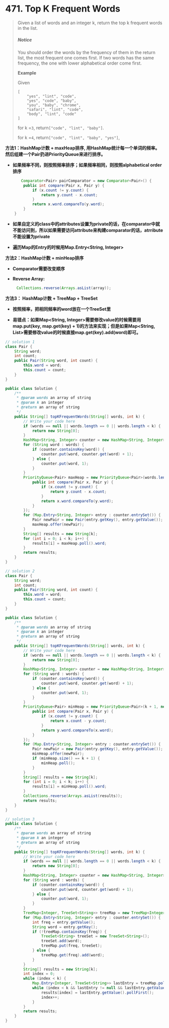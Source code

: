 # 471. Top K Frequent Words

> Given a list of words and an integer k, return the top k frequent words in the list.
>
> ##### Notice
>
> You should order the words by the frequency of them in the return list, the most frequent one comes first. If two words has the same frequency, the one with lower alphabetical order come first.
>
> **Example**
>
> Given
>
> ```
> [
>     "yes", "lint", "code",
>     "yes", "code", "baby",
>     "you", "baby", "chrome",
>     "safari", "lint", "code",
>     "body", "lint", "code"
> ]
> ```
>
> for k =`3`, return`["code", "lint", "baby"]`.
>
> for k =`4`, return`["code", "lint", "baby", "yes"]`,

**方法1：HashMap计数 + maxHeap排序, 用HashMap统计每一个单词的频率。然后组建一个Pair扔进PriorityQueue来进行排序。**

* **如果频率不同，则按照频率排序；如果频率相同，则按照alphabetical order排序**

```java
       Comparator<Pair> pairComparator = new Comparator<Pair>() {
        public int compare(Pair x, Pair y) {
            if (x.count != y.count) {
                return y.count - x.count;
            }
            return x.word.compareTo(y.word);    
        }
    }
```

* **如果自定义的class中的attributes设置为private的话，在comparator中就不能访问到，所以如果需要访问attribute来构建comparator的话，atrribute不能设置为private**

* **遍历Map的Entry的时候用Map.Entry&lt;String, Integer&gt;**

**方法2：HashMap计数 + minHeap排序**

* **Comparator需要改变顺序**

* **Reverse Array:**

```java
     Collections.reverse(Arrays.asList(array));
```

**方法3： HashMap计数 + TreeMap + TreeSet**

* **按照频率，把相同频率的word放在一个TreeSet里**

* **易错点：如果Map&lt;String, Integer&gt;需要修改value的时候需要用map.put\(key, map.get\(key\) + 1\)的方法来实现；但是如果Map&lt;String, List&gt;需要修改value的时候直接map.get\(key\).add\(word\)即可。**

```java
// solution 1
class Pair {
    String word;
    int count;
    public Pair(String word, int count) {
        this.word = word;
        this.count = count;
    }
}

public class Solution {
    /**
     * @param words an array of string
     * @param k an integer
     * @return an array of string
     */
    public String[] topKFrequentWords(String[] words, int k) {
        // Write your code here
        if (words == null || words.length == 0 || words.length < k) {
            return new String[0];
        }
        HashMap<String, Integer> counter = new HashMap<String, Integer>();
        for (String word : words) {
            if (counter.containsKey(word)) {
                counter.put(word, counter.get(word) + 1);
            } else {
                counter.put(word, 1);
            }
        }
        PriorityQueue<Pair> maxHeap = new PriorityQueue<Pair>(words.length, new Comparator<Pair>(){
            public int compare(Pair x, Pair y) {
                if (x.count != y.count) {
                    return y.count - x.count;
                }
                return x.word.compareTo(y.word);
            }
        });
        for (Map.Entry<String, Integer> entry : counter.entrySet()) {
            Pair newPair = new Pair(entry.getKey(), entry.getValue());
            maxHeap.offer(newPair);
        }
        String[] results = new String[k];
        for (int i = 0; i < k; i++) {
            results[i] = maxHeap.poll().word;
        }
        return results;
    }
}

// solution 2
class Pair {
    String word;
    int count;
    public Pair(String word, int count) {
        this.word = word;
        this.count = count;
    }
}

public class Solution {
    /**
     * @param words an array of string
     * @param k an integer
     * @return an array of string
     */
    public String[] topKFrequentWords(String[] words, int k) {
        // Write your code here
        if (words == null || words.length == 0 || words.length < k) {
            return new String[0];
        }
        HashMap<String, Integer> counter = new HashMap<String, Integer>();
        for (String word : words) {
            if (counter.containsKey(word)) {
                counter.put(word, counter.get(word) + 1);
            } else {
                counter.put(word, 1);
            }
        }
        PriorityQueue<Pair> minHeap = new PriorityQueue<Pair>(k + 1, new Comparator<Pair>(){
            public int compare(Pair x, Pair y) {
                if (x.count != y.count) {
                    return x.count - y.count;
                }
                return y.word.compareTo(x.word);
            }
        });
        for (Map.Entry<String, Integer> entry : counter.entrySet()) {
            Pair newPair = new Pair(entry.getKey(), entry.getValue());
            minHeap.offer(newPair);
            if (minHeap.size() == k + 1) {
                minHeap.poll();
            }
        }
        String[] results = new String[k];
        for (int i = 0; i < k; i++) {
            results[i] = minHeap.poll().word;
        }
        Collections.reverse(Arrays.asList(results));
        return results;
    }
}

// solution 3
public class Solution {
    /**
     * @param words an array of string
     * @param k an integer
     * @return an array of string
     */
    public String[] topKFrequentWords(String[] words, int k) {
        // Write your code here
        if (words == null || words.length == 0 || words.length < k) {
            return new String[0];
        }
        HashMap<String, Integer> counter = new HashMap<String, Integer>();
        for (String word : words) {
            if (counter.containsKey(word)) {
                counter.put(word, counter.get(word) + 1);
            } else {
                counter.put(word, 1);
            }
        }
        TreeMap<Integer, TreeSet<String>> treeMap = new TreeMap<Integer, TreeSet<String>>();
        for (Map.Entry<String, Integer> entry : counter.entrySet()) {
            int freq = entry.getValue();
            String word = entry.getKey();
            if (!treeMap.containsKey(freq)) {
                TreeSet<String> treeSet = new TreeSet<String>();
                treeSet.add(word);
                treeMap.put(freq, treeSet);
            } else {
                treeMap.get(freq).add(word);
            }
        }
        String[] results = new String[k];
        int index = 0;
        while (index < k) {
            Map.Entry<Integer, TreeSet<String>> lastEntry = treeMap.pollLastEntry();
            while (index < k && lastEntry != null && lastEntry.getValue().size() > 0) {
                results[index] = lastEntry.getValue().pollFirst();
                index++;
            }
        }
        return results;
    }
}
```




